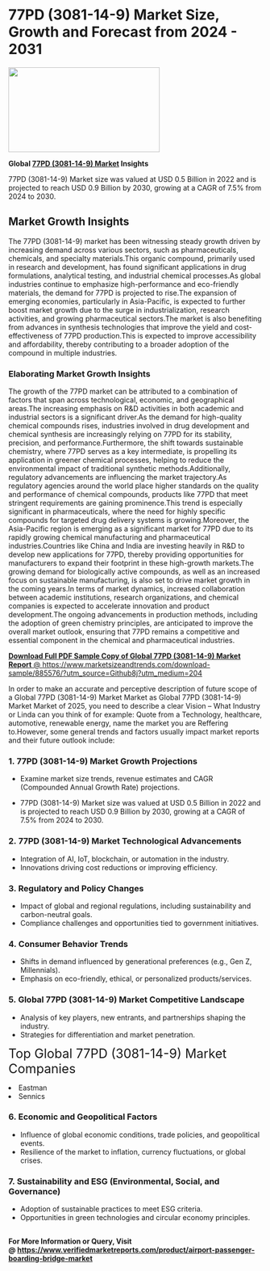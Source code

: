 <H1>77PD (3081-14-9) Market Size, Growth and Forecast from 2024 - 2031</H1><img class="aligncenter size-medium wp-image-584254" src="https://thirdeyenews.in/wp-content/uploads/2024/09/Global-Market-Research-300x168.jpeg" alt="" width="300" height="168" /><p><strong>Global&nbsp;<a href="https://www.marketsizeandtrends.com/download-sample/885576/?utm_source=Github8j?utm_medium=204">77PD (3081-14-9) Market</a> Insights</strong></p><p>77PD (3081-14-9) Market size was valued at USD 0.5 Billion in 2022 and is projected to reach USD 0.9 Billion by 2030, growing at a CAGR of 7.5% from 2024 to 2030.</p><p><h2>Market Growth Insights</h2> The 77PD (3081-14-9) market has been witnessing steady growth driven by increasing demand across various sectors, such as pharmaceuticals, chemicals, and specialty materials.This organic compound, primarily used in research and development, has found significant applications in drug formulations, analytical testing, and industrial chemical processes.As global industries continue to emphasize high-performance and eco-friendly materials, the demand for 77PD is projected to rise.The expansion of emerging economies, particularly in Asia-Pacific, is expected to further boost market growth due to the surge in industrialization, research activities, and growing pharmaceutical sectors.The market is also benefiting from advances in synthesis technologies that improve the yield and cost-effectiveness of 77PD production.This is expected to improve accessibility and affordability, thereby contributing to a broader adoption of the compound in multiple industries.<a href="#download_sample"></a> <h3>Elaborating Market Growth Insights</h3> The growth of the 77PD market can be attributed to a combination of factors that span across technological, economic, and geographical areas.The increasing emphasis on R&D activities in both academic and industrial sectors is a significant driver.As the demand for high-quality chemical compounds rises, industries involved in drug development and chemical synthesis are increasingly relying on 77PD for its stability, precision, and performance.Furthermore, the shift towards sustainable chemistry, where 77PD serves as a key intermediate, is propelling its application in greener chemical processes, helping to reduce the environmental impact of traditional synthetic methods.Additionally, regulatory advancements are influencing the market trajectory.As regulatory agencies around the world place higher standards on the quality and performance of chemical compounds, products like 77PD that meet stringent requirements are gaining prominence.This trend is especially significant in pharmaceuticals, where the need for highly specific compounds for targeted drug delivery systems is growing.Moreover, the Asia-Pacific region is emerging as a significant market for 77PD due to its rapidly growing chemical manufacturing and pharmaceutical industries.Countries like China and India are investing heavily in R&D to develop new applications for 77PD, thereby providing opportunities for manufacturers to expand their footprint in these high-growth markets.The growing demand for biologically active compounds, as well as an increased focus on sustainable manufacturing, is also set to drive market growth in the coming years.In terms of market dynamics, increased collaboration between academic institutions, research organizations, and chemical companies is expected to accelerate innovation and product development.The ongoing advancements in production methods, including the adoption of green chemistry principles, are anticipated to improve the overall market outlook, ensuring that 77PD remains a competitive and essential component in the chemical and pharmaceutical industries.<a href="#get_more"></p><p><span class=""><strong>Download Full PDF Sample Copy of Global 77PD (3081-14-9) Market Report</strong> @ <a href="https://www.marketsizeandtrends.com/download-sample/885576/?utm_source=Github8j?utm_medium=204" target="_blank">https://www.marketsizeandtrends.com/download-sample/885576/?utm_source=Github8j?utm_medium=204</a></span></p><p>In order to make an accurate and perceptive description of future scope of a Global&nbsp;77PD (3081-14-9) Market Market as Global&nbsp;77PD (3081-14-9) Market Market of 2025, you need to describe a clear Vision &ndash; What Industry or Linda can you think of for example: Quote from a Technology, healthcare, automotive, renewable energy, name the market you are Reffering to.However, some general trends and factors usually impact market reports and their future outlook include:</p><h3>1.&nbsp;<strong>77PD (3081-14-9) Market Growth Projections</strong></h3><ul><li>Examine market size trends, revenue estimates and CAGR (Compounded Annual Growth Rate) projections.</li><li><p>77PD (3081-14-9) Market size was valued at USD 0.5 Billion in 2022 and is projected to reach USD 0.9 Billion by 2030, growing at a CAGR of 7.5% from 2024 to 2030.</p></li></ul><h3>2.&nbsp;<strong>77PD (3081-14-9) Market Technological Advancements</strong></h3><ul><li>Integration of AI, IoT, blockchain, or automation in the industry.</li><li>Innovations driving cost reductions or improving efficiency.</li></ul><h3>3.&nbsp;<strong>Regulatory and Policy Changes</strong></h3><ul><li>Impact of global and regional regulations, including sustainability and carbon-neutral goals.</li><li>Compliance challenges and opportunities tied to government initiatives.</li></ul><h3>4.&nbsp;<strong>Consumer Behavior Trends</strong></h3><ul><li>Shifts in demand influenced by generational preferences (e.g., Gen Z, Millennials).</li><li>Emphasis on eco-friendly, ethical, or personalized products/services.</li></ul><h3>5.&nbsp;<strong>Global 77PD (3081-14-9) Market Competitive Landscape</strong></h3><ul><li>Analysis of key players, new entrants, and partnerships shaping the industry.</li><li>Strategies for differentiation and market penetration.</li></ul><p data-pm-slice="1 1 []"><span style="color: inherit; font-family: inherit; font-size: 25px;">Top Global 77PD (3081-14-9) Market Companies</span></p><div class="" data-test-id=""><p><li>Eastman</li><li> Sennics</li></p></div><h3>6.&nbsp;<strong>Economic and Geopolitical Factors</strong></h3><ul><li>Influence of global economic conditions, trade policies, and geopolitical events.</li><li>Resilience of the market to inflation, currency fluctuations, or global crises.</li></ul><h3>7.&nbsp;<strong>Sustainability and ESG (Environmental, Social, and Governance)</strong></h3><ul><li>Adoption of sustainable practices to meet ESG criteria.</li><li>Opportunities in green technologies and circular economy principles.</li></ul><h2><strong style="font-size: 14px;">For More Information or Query, Visit @&nbsp;</strong><a style="background-color: #ffffff; font-size: 14px;" href="https://www.marketsizeandtrends.com/report/77pd-3081-14-9-market/" target="_blank">https://www.verifiedmarketreports.com/product/airport-passenger-boarding-bridge-market</a></h2>